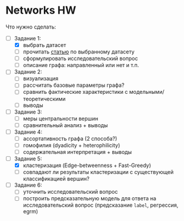 # Networks HW

Что нужно сделать:
- [ ] Задание 1:
	- [x] выбрать датасет
	- [ ] прочитать [статью](https://www.researchgate.net/publication/319552932_Analysing_Scientific_Collaborations_of_New_Zealand_Institutions_using_Scopus_Bibliometric_Data) по выбранному датасету
	- [ ] сформулировать исследовательский вопрос
	- [ ] описание графа: направленный или нет и т.п.
- [ ] Задание 2:
	- [ ] визуализация
	- [ ] рассчитать базовые параметры графа?
 	- [ ] сравнить фактические характеристики с модельными/ теоретическими
  	- [ ] выводы
- [ ] Задание 3:
	- [ ] меры центральности вершин
 	- [ ] сравнительный анализ + выводы
- [ ] Задание 4:
	- [ ] ассортативность графа (2 способа?)
 	- [ ] гомофилия (dyadicity + heterophilicity)
  	- [ ] содержательная интерпретация + выводы
- [ ] Задание 5:
	- [x] кластеризация (Edge-betweenness + Fast-Greedy)
 	- [ ] совпадают ли результаты кластеризации с существующей классификацией вершин?
- [ ] Задание 6:
	- [ ] уточнить исследовательский вопрос
 	- [ ] построить предсказательную модель для ответа на исследовательский вопрос (предсказание `label`, регрессия, egrm)

